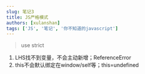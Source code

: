 ```yaml
---
slug: 笔记3
title: JS严格模式
authors: [xulanshan]
tags: ['JS', '笔记', '你不知道的javascript']
---
```


>use strict

1. LHS找不到变量，不会主动新增；ReferenceError
2. this不会默认绑定在window/self等；this=undefined